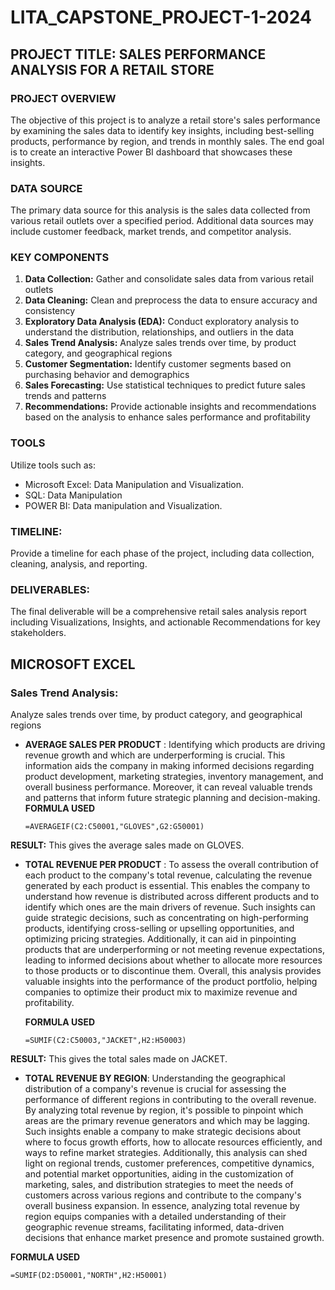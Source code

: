  # LITA_CAPSTONE_PROJECT-1-2024
## PROJECT TITLE: SALES PERFORMANCE ANALYSIS FOR A RETAIL STORE 
### PROJECT OVERVIEW
The objective of this project is to analyze a retail store's sales performance by examining the sales data to identify key insights, including best-selling products, performance by region, and trends in monthly sales. The end goal is to create an interactive Power BI dashboard that showcases these insights.

### DATA SOURCE 
The primary data source for this analysis is the sales data collected from various retail outlets over a specified period. Additional data sources may include customer feedback, market trends, and competitor analysis.

### KEY COMPONENTS
1. **Data Collection:** Gather and consolidate sales data from various retail outlets
2. **Data Cleaning:** Clean and preprocess the data to ensure accuracy and consistency
3. **Exploratory Data Analysis (EDA):** Conduct exploratory analysis to understand the distribution, relationships, and outliers in the data
4. **Sales Trend Analysis:** Analyze sales trends over time, by product category, and geographical regions
5. **Customer Segmentation:** Identify customer segments based on purchasing behavior and demographics
6. **Sales Forecasting:** Use statistical techniques to predict future sales trends and patterns
7. **Recommendations:** Provide actionable insights and recommendations based on the analysis to enhance sales performance and profitability

### TOOLS 
Utilize tools such as:  
- Microsoft Excel: Data Manipulation and Visualization.  
- SQL:  Data Manipulation 
- POWER BI: Data manipulation and Visualization.

### TIMELINE: 
Provide a timeline for each phase of the project, including data collection, cleaning, analysis, and reporting.

### DELIVERABLES:  
The final deliverable will be a comprehensive retail sales analysis report including Visualizations, Insights, and actionable Recommendations for key stakeholders.
## MICROSOFT EXCEL

### Sales Trend Analysis: 
Analyze sales trends over time, by product category, and geographical regions

- **AVERAGE SALES PER PRODUCT** : Identifying which products are driving revenue growth and which are underperforming is crucial. This information aids the company in making informed decisions regarding product development, marketing strategies, inventory management, and overall business performance. Moreover, it can reveal valuable trends and patterns that inform future strategic planning and decision-making.
  **FORMULA USED**

  ```MICROSOFT EXCEL
  =AVERAGEIF(C2:C50001,"GLOVES",G2:G50001)

**RESULT:** This gives the average sales made on GLOVES.

- **TOTAL REVENUE PER PRODUCT** : To assess the overall contribution of each product to the company's total revenue, calculating the revenue generated by each product is essential. This enables the company to understand how revenue is distributed across different products and to identify which ones are the main drivers of revenue. Such insights can guide strategic decisions, such as concentrating on high-performing products, identifying cross-selling or upselling opportunities, and optimizing pricing strategies. Additionally, it can aid in pinpointing products that are underperforming or not meeting revenue expectations, leading to informed decisions about whether to allocate more resources to those products or to discontinue them. Overall, this analysis provides valuable insights into the performance of the product portfolio, helping companies to optimize their product mix to maximize revenue and profitability.
  
  **FORMULA USED**
  ```MICROSOFT EXCEL
  =SUMIF(C2:C50003,"JACKET",H2:H50003)

**RESULT:** This gives the total sales made on JACKET.

- **TOTAL REVENUE BY REGION**: Understanding the geographical distribution of a company's revenue is crucial for assessing the performance of different regions in contributing to the overall revenue. By analyzing total revenue by region, it's possible to pinpoint which areas are the primary revenue generators and which may be lagging. Such insights enable a company to make strategic decisions about where to focus growth efforts, how to allocate resources efficiently, and ways to refine market strategies. Additionally, this analysis can shed light on regional trends, customer preferences, competitive dynamics, and potential market opportunities, aiding in the customization of marketing, sales, and distribution strategies to meet the needs of customers across various regions and contribute to the company's overall business expansion. In essence, analyzing total revenue by region equips companies with a detailed understanding of their geographic revenue streams, facilitating informed, data-driven decisions that enhance market presence and promote sustained growth.


**FORMULA USED**
 ```MICROSOFT EXCEL
=SUMIF(D2:D50001,"NORTH",H2:H50001)

        
